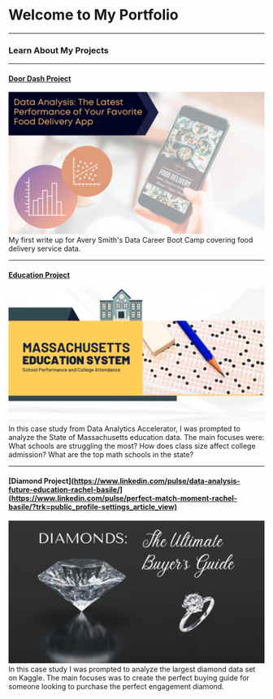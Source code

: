 # Welcome to My Portfolio

---

### Learn About My Projects

---
#### [Door Dash Project](https://www.linkedin.com/pulse/numbers-behind-power-marketing-rachel-basile/)
[<img src="images/Screen Shot 2023-03-22 at 12.24.31 PM.png?raw=true"/>](https://www.linkedin.com/pulse/numbers-behind-power-marketing-rachel-basile/)
My first write up for Avery Smith's Data Career Boot Camp covering food delivery service data. 


---
#### [Education Project](https://www.linkedin.com/pulse/data-analysis-future-education-rachel-basile/)
[<img src="images/Massachusetts Education System (Picture).png?raw=true"/>]([https://www.linkedin.com/pulse/what-i-learned-21-days-data-avery-smith](https://www.linkedin.com/pulse/data-analysis-future-education-rachel-basile/))
In this case study from Data Analytics Accelerator, I was prompted to analyze the State of Massachusetts education data. The main focuses were:
What schools are struggling the most?
How does class size affect college admission?
What are the top math schools in the state? 

---
#### [Diamond Project](https://www.linkedin.com/pulse/data-analysis-future-education-rachel-basile/](https://www.linkedin.com/pulse/perfect-match-moment-rachel-basile/?trk=public_profile-settings_article_view)
[<img src="images/Screen Shot 2023-04-17 at 12.03.13 PM.png"/>]([https://www.linkedin.com/pulse/data-analysis-future-education-rachel-basile/](https://www.linkedin.com/pulse/perfect-match-moment-rachel-basile/?trk=public_profile-settings_article_view))
In this case study I was prompted to analyze the largest diamond data set on Kaggle. The main focuses was to create the perfect buying guide for someone looking to purchase the perfect engagement diamond.
